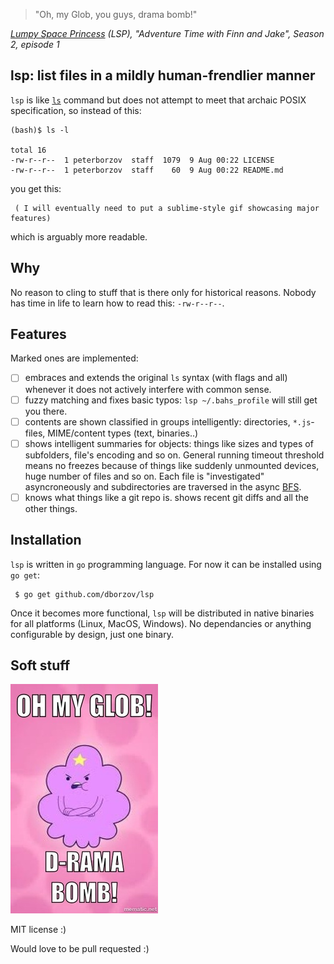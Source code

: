 > "Oh, my Glob, you guys, drama bomb!"

*[Lumpy Space Princess](http://adventuretime.wikia.com/wiki/Lumpy_Space_Princess) (LSP), "Adventure Time with Finn and Jake", Season 2, episode 1*




## lsp: list files in a mildly human-frendlier manner

`lsp` is like [`ls`](http://en.wikipedia.org/wiki/Ls) command
but does not attempt to meet
that archaic POSIX specification, so instead of this:
```
(bash)$ ls -l

total 16
-rw-r--r--  1 peterborzov  staff  1079  9 Aug 00:22 LICENSE
-rw-r--r--  1 peterborzov  staff    60  9 Aug 00:22 README.md
```

you get this:

```
 ( I will eventually need to put a sublime-style gif showcasing major features)
```
which is arguably more readable.

## Why
No reason to cling to stuff that is there only for historical reasons. Nobody has time in life to learn how to read this: `-rw-r--r--`.
## Features
Marked ones are implemented:
- [ ] embraces and extends the original `ls` syntax (with flags and all)
whenever it does not actively interfere with common sense.
- [ ] fuzzy matching and fixes basic typos: `lsp ~/.bahs_profile` will still get you there.
- [ ] contents are shown classified in groups intelligently: directories, `*.js`-files, MIME/content types (text, binaries..)
- [ ] shows intelligent summaries for objects: things like sizes and types of subfolders, file's encoding and so on.
General running timeout threshold means no freezes because of things like suddenly unmounted devices, huge number of files and so on.
Each file is "investigated" asyncroneously and subdirectories are traversed in the async [BFS](http://en.wikipedia.org/wiki/Breadth-first_search).
- [ ] knows what things like a git repo is. shows recent git diffs and all the other things.

## Installation

`lsp` is written in `go` programming language.
For now it can be installed using `go get`:

```
 $ go get github.com/dborzov/lsp
```
Once it becomes more functional, `lsp` will be distributed in native binaries
for all platforms (Linux, MacOS, Windows). No dependancies or anything configurable by design, just one binary.

## Soft stuff
![can't handle these lumps](lumps.jpg)

MIT license :)

Would love to be pull requested :)
